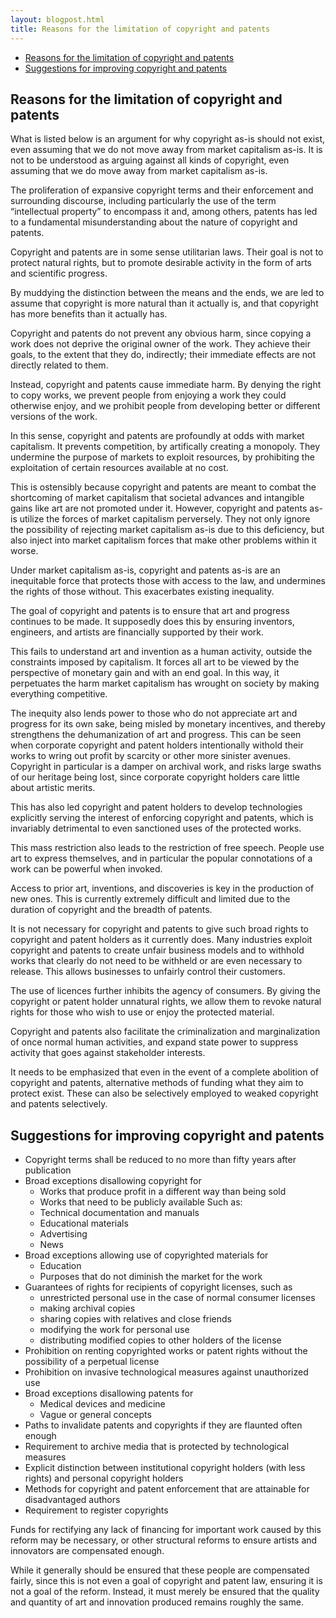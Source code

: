```yaml
---
layout: blogpost.html
title: Reasons for the limitation of copyright and patents
---
```


<div id="left-comment">

- [Reasons for the limitation of copyright and patents](#reasons-for-the-limitation-of-copyright-and-patents)
- [Suggestions for improving copyright and patents](#suggestions-for-improving-copyright-and-patents)

</div>

<article>

# Reasons for the limitation of copyright and patents

What is listed below is an argument for why copyright as-is should not exist, even assuming
that we do not move away from market capitalism as-is.
It is not to be understood as arguing against all kinds of copyright, even assuming
that we do move away from market capitalism as-is.

The proliferation of expansive copyright terms and their enforcement and surrounding discourse,
including particularly the use of the term “intellectual property” to encompass it and, among others, patents
has led to a fundamental misunderstanding about the nature of copyright and patents.

Copyright and patents are in some sense utilitarian laws. Their goal is not to protect natural rights,
but to promote desirable activity in the form of arts and scientific progress.

By muddying the distinction between the means and the ends, we are led to assume that copyright is
more natural than it actually is, and that copyright has more benefits than it actually has.

Copyright and patents do not prevent any obvious harm, since copying a work does not deprive the original owner
of the work. They achieve their goals, to the extent that they do, indirectly; their immediate effects are not
directly related to them.

Instead, copyright and patents cause immediate harm. By denying the right to copy works, we prevent
people from enjoying a work they could otherwise enjoy, and we prohibit people from developing better
or different versions of the work.

In this sense, copyright and patents are profoundly at odds with market capitalism. It prevents competition,
by artifically creating a monopoly. They undermine the purpose of markets to exploit resources,
by prohibiting the exploitation of certain resources available at no cost.

This is ostensibly because copyright and patents are meant to combat the shortcoming of market capitalism
that societal advances and intangible gains like art are not promoted under it.
However, copyright and patents as-is utilize the forces of market capitalism perversely.
They not only ignore the possibility of rejecting market capitalism as-is due to this deficiency,
but also inject into market capitalism forces that make other problems within it worse.

Under market capitalism as-is, copyright and patents as-is are an inequitable force that protects those
with access to the law, and undermines the rights of those without. This exacerbates existing inequality.

The goal of copyright and patents is to ensure that art and progress continues to be made.
It supposedly does this by ensuring inventors, engineers, and artists are financially supported by their work.

This fails to understand art and invention as a human activity, outside the constraints imposed by capitalism.
It forces all art to be viewed by the perspective of monetary gain and with an end goal.
In this way, it perpetuates the harm market capitalism has wrought on society by making everything competitive.

The inequity also lends power to those who do not appreciate art and progress for its own sake, being misled by
monetary incentives, and thereby strengthens the dehumanization of art and progress.
This can be seen when corporate copyright and patent holders intentionally withold their works
to wring out profit by scarcity or other more sinister avenues.
Copyright in particular is a damper on archival work, and risks large swaths of our heritage being lost,
since corporate copyright holders care little about artistic merits.

This has also led copyright and patent holders to develop technologies explicitly serving the interest
of enforcing copyright and patents, which is invariably detrimental to even sanctioned uses of the protected works.

This mass restriction also leads to the restriction of free speech. People use art to express themselves,
and in particular the popular connotations of a work can be powerful when invoked.

Access to prior art, inventions, and discoveries is key in the production of new ones.
This is currently extremely difficult and limited due to the duration of copyright and the breadth of patents.

It is not necessary for copyright and patents to give such broad rights to copyright and patent holders as it
currently does. Many industries exploit copyright and patents to create unfair business models and to withhold
works that clearly do not need to be withheld or are even necessary to release. This allows businesses to unfairly
control their customers.

The use of licences further inhibits the agency of consumers. By giving the copyright or patent holder unnatural
rights, we allow them to revoke natural rights for those who wish to use or enjoy the protected material.

Copyright and patents also facilitate the criminalization and marginalization of once normal human activities,
and expand state power to suppress activity that goes against stakeholder interests.

It needs to be emphasized that even in the event of a complete abolition of copyright and patents,
alternative methods of funding what they aim to protect exist. These can also be selectively employed to
weaked copyright and patents selectively.

# Suggestions for improving copyright and patents

- Copyright terms shall be reduced to no more than fifty years after publication
- Broad exceptions disallowing copyright for
  - Works that produce profit in a different way than being sold
  - Works that need to be publicly available
  Such as:
  - Technical documentation and manuals
  - Educational materials
  - Advertising
  - News
- Broad exceptions allowing use of copyrighted materials for
  - Education
  - Purposes that do not diminish the market for the work
- Guarantees of rights for recipients of copyright licenses, such as
  - unrestricted personal use in the case of normal consumer licenses
  - making archival copies
  - sharing copies with relatives and close friends
  - modifying the work for personal use
  - distributing modified copies to other holders of the license
- Prohibition on renting copyrighted works or patent rights without the possibility of a perpetual license
- Prohibition on invasive technological measures against unauthorized use
- Broad exceptions disallowing patents for
  - Medical devices and medicine
  - Vague or general concepts
- Paths to invalidate patents and copyrights if they are flaunted often enough
- Requirement to archive media that is protected by technological measures
- Explicit distinction between institutional copyright holders (with less rights) and personal copyright holders
- Methods for copyright and patent enforcement that are attainable for disadvantaged authors
- Requirement to register copyrights

Funds for rectifying any lack of financing for important work caused by this reform may be necessary,
or other structural reforms to ensure artists and innovators are compensated enough.

While it generally should be ensured that these people are compensated fairly, since this is not even a goal
of copyright and patent law, ensuring it is not a goal of the reform. Instead, it must merely be ensured
that the quality and quantity of art and innovation produced remains roughly the same.

</article>
